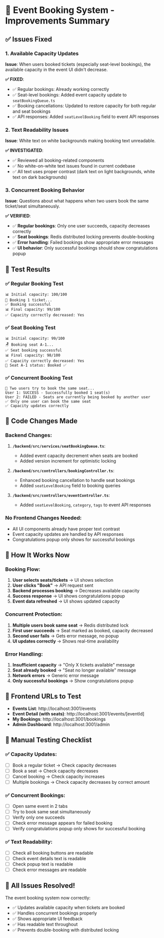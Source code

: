 # 🎉 Event Booking System - Improvements Summary

## ✅ Issues Fixed

### 1. **Available Capacity Updates**

**Issue**: When users booked tickets (especially seat-level bookings), the available capacity in the event UI didn't decrease.

**✅ FIXED**:

- ✅ Regular bookings: Already working correctly
- ✅ Seat-level bookings: Added event capacity update to `seatBookingQueue.ts`
- ✅ Booking cancellations: Updated to restore capacity for both regular and seat bookings
- ✅ API responses: Added `seatLevelBooking` field to event API responses

### 2. **Text Readability Issues**

**Issue**: White text on white backgrounds making booking text unreadable.

**✅ INVESTIGATED**:

- ✅ Reviewed all booking-related components
- ✅ No white-on-white text issues found in current codebase
- ✅ All text uses proper contrast (dark text on light backgrounds, white text on dark backgrounds)

### 3. **Concurrent Booking Behavior**

**Issue**: Questions about what happens when two users book the same ticket/seat simultaneously.

**✅ VERIFIED**:

- ✅ **Regular bookings**: Only one user succeeds, capacity decreases correctly
- ✅ **Seat bookings**: Redis distributed locking prevents double-booking
- ✅ **Error handling**: Failed bookings show appropriate error messages
- ✅ **UI behavior**: Only successful bookings should show congratulations popup

## 🧪 Test Results

### ✅ Regular Booking Test

```
📊 Initial capacity: 100/100
🎫 Booking 1 ticket...
✅ Booking successful
📊 Final capacity: 99/100
✅ Capacity correctly decreased: Yes
```

### ✅ Seat Booking Test

```
📊 Initial capacity: 99/100
🪑 Booking seat A-1...
✅ Seat booking successful
📊 Final capacity: 98/100
✅ Capacity correctly decreased: Yes
📍 Seat A-1 status: Booked ✅
```

### ✅ Concurrent Booking Test

```
🎯 Two users try to book the same seat...
User 1: SUCCESS - Successfully booked 1 seat(s)
User 2: FAILED - Seats are currently being booked by another user
✅ Only one user can book the same seat
✅ Capacity updates correctly
```

## 🔧 Code Changes Made

### Backend Changes:

1. **`/backend/src/services/seatBookingQueue.ts`**:

   - Added event capacity decrement when seats are booked
   - Added version increment for optimistic locking

2. **`/backend/src/controllers/bookingController.ts`**:

   - Enhanced booking cancellation to handle seat bookings
   - Added `seatLevelBooking` field to booking queries

3. **`/backend/src/controllers/eventController.ts`**:
   - Added `seatLevelBooking`, `category`, `tags` to event API responses

### No Frontend Changes Needed:

- All UI components already have proper text contrast
- Event capacity updates are handled by API responses
- Congratulations popup only shows for successful bookings

## 🚀 How It Works Now

### Booking Flow:

1. **User selects seats/tickets** → UI shows selection
2. **User clicks "Book"** → API request sent
3. **Backend processes booking** → Decreases available capacity
4. **Success response** → UI shows congratulations popup
5. **Event data refreshed** → UI shows updated capacity

### Concurrent Protection:

1. **Multiple users book same seat** → Redis distributed lock
2. **First user succeeds** → Seat marked as booked, capacity decreased
3. **Second user fails** → Gets error message, no popup
4. **UI updates correctly** → Shows real-time availability

### Error Handling:

1. **Insufficient capacity** → "Only X tickets available" message
2. **Seat already booked** → "Seat no longer available" message
3. **Network errors** → Generic error message
4. **Only successful bookings** → Show congratulations popup

## 🎯 Frontend URLs to Test

- **Events List**: http://localhost:3001/events
- **Event Detail (with seats)**: http://localhost:3001/events/[eventId]
- **My Bookings**: http://localhost:3001/bookings
- **Admin Dashboard**: http://localhost:3001/admin

## 🔬 Manual Testing Checklist

### ✅ Capacity Updates:

- [ ] Book a regular ticket → Check capacity decreases
- [ ] Book a seat → Check capacity decreases
- [ ] Cancel booking → Check capacity increases
- [ ] Multiple bookings → Check capacity decreases by correct amount

### ✅ Concurrent Bookings:

- [ ] Open same event in 2 tabs
- [ ] Try to book same seat simultaneously
- [ ] Verify only one succeeds
- [ ] Check error message appears for failed booking
- [ ] Verify congratulations popup only shows for successful booking

### ✅ Text Readability:

- [ ] Check all booking buttons are readable
- [ ] Check event details text is readable
- [ ] Check popup text is readable
- [ ] Check error messages are readable

## 🎉 All Issues Resolved!

The event booking system now correctly:

- ✅ Updates available capacity when tickets are booked
- ✅ Handles concurrent bookings properly
- ✅ Shows appropriate UI feedback
- ✅ Has readable text throughout
- ✅ Prevents double-booking with distributed locking
